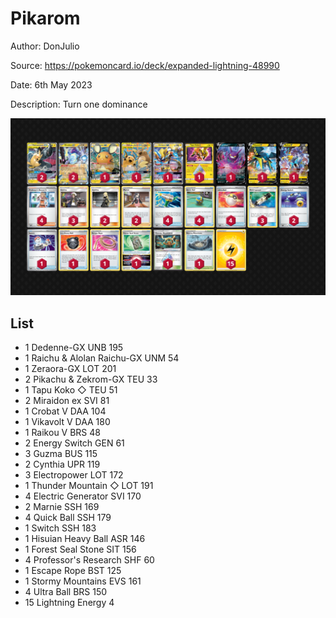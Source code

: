 # Pikarom

Author: DonJulio

Source: <https://pokemoncard.io/deck/expanded-lightning-48990>

Date: 6th May 2023

Description: Turn one dominance

![decklist](../../images/SVI/Pikarom/3-%20Pikarom.png)

## List

* 1 Dedenne-GX UNB 195
* 1 Raichu & Alolan Raichu-GX UNM 54
* 1 Zeraora-GX LOT 201
* 2 Pikachu & Zekrom-GX TEU 33
* 1 Tapu Koko ◇ TEU 51
* 2 Miraidon ex SVI 81
* 1 Crobat V DAA 104
* 1 Vikavolt V DAA 180
* 1 Raikou V BRS 48
* 2 Energy Switch GEN 61
* 3 Guzma BUS 115
* 2 Cynthia UPR 119
* 3 Electropower LOT 172
* 1 Thunder Mountain ◇ LOT 191
* 4 Electric Generator SVI 170
* 2 Marnie SSH 169
* 4 Quick Ball SSH 179
* 1 Switch SSH 183
* 1 Hisuian Heavy Ball ASR 146
* 1 Forest Seal Stone SIT 156
* 4 Professor's Research SHF 60
* 1 Escape Rope BST 125
* 1 Stormy Mountains EVS 161
* 4 Ultra Ball BRS 150
* 15 Lightning Energy 4
